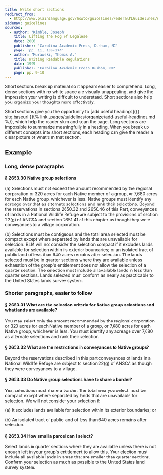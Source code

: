 ```yaml
---
title: Write short sections
redirect_from:
  - http://www.plainlanguage.gov/howto/guidelines/FederalPLGuidelines/writeShortSect.cfm
sidenav: guidelines
sources:
  - author: 'Kimble, Joseph'
    title: Lifting the Fog of Legalese
    date: 2006
    publisher: 'Carolina Academic Press, Durham, NC'
    page: 'pp. 11, 165-174'
  - author: 'Murawski, Thomas A.'
    title: Writing Readable Regulations
    date: 1999
    publisher: 'Carolina Academic Press Durham, NC'
    page: pp. 9-10
---
```


Short sections break up material so it appears easier to comprehend. Long, dense sections with no white space are visually unappealing, and give the impression your writing is difficult to understand. Short sections also help you organize your thoughts more effectively.

Short sections give you the opportunity to [add useful headings]({{ site.baseurl }}{% link _pages/guidelines/organize/add-useful-headings.md %}), which help the reader skim and scan the page. Long sections are impossible to summarize meaningfully in a heading. When you break up different concepts into short sections, each heading can give the reader a clear picture of what's in that section.

## Example

### Long, dense paragraphs

#### § 2653.30 Native group selections

(a) Selections must not exceed the amount recommended by the regional corporation or 320 acres for each Native member of a group, or 7,680 acres for each Native group, whichever is less. Native groups must identify any acreage over that as alternate selections and rank their selections. Beyond the reservations in sections 2650.32 and 2650.46 of this Part, conveyances of lands in a National Wildlife Refuge are subject to the provisions of section 22(g) of ANCSA and section 2651.41 of this chapter as though they were conveyances to a village corporation.

(b) Selections must be contiguous and the total area selected must be compact except where separated by lands that are unavailable for selection. BLM will not consider the selection compact if it excludes lands available for selection within its exterior boundaries; or an isolated tract of public land of less than 640 acres remains after selection. The lands selected must be in quarter sections where they are available unless exhaustion of the group's entitlement does not allow the selection of a quarter section. The selection must include all available lands in less than quarter sections. Lands selected must conform as nearly as practicable to the United States lands survey system.

### Shorter paragraphs, easier to follow

#### § 2653.31 What are the selection criteria for Native group selections and what lands are available?

You may select only the amount recommended by the regional corporation or 320 acres for each Native member of a group, or 7,680 acres for each Native group, whichever is less. You must identify any acreage over 7,680 as alternate selections and rank their selection.

#### § 2653.32 What are the restrictions in conveyances to Native groups?

Beyond the reservations described in this part conveyances of lands in a National Wildlife Refuge are subject to section 22(g) of ANSCA as though they were conveyances to a village.

#### § 2653.33 Do Native group selections have to share a border?

Yes, selections must share a border. The total area you select must be compact except where separated by lands that are unavailable for selection. We will not consider your selection if:

(a) It excludes lands available for selection within its exterior boundaries; or

(b) An isolated tract of public land of less than 640 acres remains after selection.

#### § 2653.34 How small a parcel can I select?

Select lands in quarter sections where they are available unless there is not enough left in your group's entitlement to allow this. Your election must include all available lands in areas that are smaller than quarter sections. Conform your selection as much as possible to the United States land survey system.
